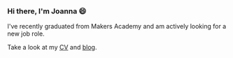 ### Hi there, I'm Joanna 😄

I've recently graduated from Makers Academy and am actively looking for a new job role.

Take a look at my [CV](https://github.com/JLBrigham/CV) and [blog](https://joannabrigham.medium.com/).

<!--
**JLBrigham/JLBrigham** is a ✨ _special_ ✨ repository because its `README.md` (this file) appears on your GitHub profile.

Here are some ideas to get you started:

- 🔭 I’m currently working on ...
- 🌱 I’m currently learning ...
- 👯 I’m looking to collaborate on ...
- 🤔 I’m looking for help with ...
- 💬 Ask me about ...
- 📫 How to reach me: ...
- 😄 Pronouns: ...
- ⚡ Fun fact: ...
-->

